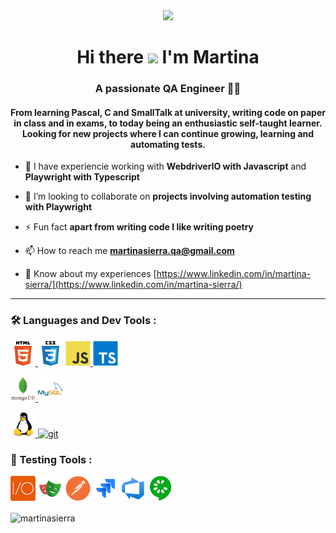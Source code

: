 <div id="header" align="center">
  <img src="https://media.giphy.com/media/M9gbBd9nbDrOTu1Mqx/giphy.gif" width="100"/>
</div>
<h1 align="center">Hi there  <img src="https://media.giphy.com/media/hvRJCLFzcasrR4ia7z/giphy.gif" width="30px"/> I'm Martina</h1>
<h3 align="center">A passionate QA Engineer 👨‍💻 </h3>

<h4 align="center">From learning Pascal, C and SmallTalk at university, writing code on paper in class and in exams, to today being an enthusiastic self-taught learner. Looking for new projects where I can continue growing, learning and automating tests. </h3>

- 🤖 I have experiencie working with **WebdriverIO with Javascript** and **Playwright with Typescript**

- 👯 I’m looking to collaborate on **projects involving automation testing with Playwright**

- ⚡ Fun fact **apart from writing code I like writing poetry**

- 📫 How to reach me **martinasierra.qa@gmail.com**

- 📄 Know about my experiences [https://www.linkedin.com/in/martina-sierra/](https://www.linkedin.com/in/martina-sierra/)

---

### :hammer_and_wrench: Languages and Dev Tools :
<div>

<p align="left"> <a href="https://www.w3schools.com/css/" target="_blank" rel="noreferrer">  <a href="https://www.w3.org/html/" target="_blank" rel="noreferrer"> 
<img src="https://raw.githubusercontent.com/devicons/devicon/master/icons/html5/html5-original-wordmark.svg" alt="html5" width="40" height="40"/> </a>  <img src="https://raw.githubusercontent.com/devicons/devicon/master/icons/css3/css3-original-wordmark.svg" alt="css3" width="40" height="40"/> </a> <a href="https://developer.mozilla.org/en-US/docs/Web/JavaScript" target="_blank" rel="noreferrer"> <img src="https://raw.githubusercontent.com/devicons/devicon/master/icons/javascript/javascript-original.svg" alt="javascript" width="40" height="40"/> </a> <img src="https://raw.githubusercontent.com/devicons/devicon/master/icons/typescript/typescript-original.svg" alt="typescript" width="40" height="40"/> </a> </p> 
 <p>  <a href="https://www.mongodb.com/" target="_blank" rel="noreferrer"> <img src="https://raw.githubusercontent.com/devicons/devicon/master/icons/mongodb/mongodb-original-wordmark.svg" alt="mongodb" width="40" height="40"/> </a> 
  <a href="https://www.mysql.com/" target="_blank" rel="noreferrer"> <img src="https://raw.githubusercontent.com/devicons/devicon/master/icons/mysql/mysql-original-wordmark.svg" alt="mysql" width="40" height="40"/> </a></p> 
<a href="https://www.linux.org/" target="_blank" rel="noreferrer"> <img src="https://raw.githubusercontent.com/devicons/devicon/master/icons/linux/linux-original.svg" alt="linux" width="40" height="40"/> </a> 
<a href="https://git-scm.com/" target="_blank" rel="noreferrer"> <img src="https://www.vectorlogo.zone/logos/git-scm/git-scm-icon.svg" alt="git" width="40" height="40"/> </a>
</div>

### 🐞 Testing Tools :
<p><div>
   <img src="https://github.com/webdriverio/webdriverio/blob/main/website/static/img/icons/icon-128x128.png" title="WebdriverIO" **alt="WebdriverIO" width="40" height="40"/>
  <img src="https://github.com/devicons/devicon/blob/master/icons/playwright/playwright-original.svg" title="Playwright" **alt="Playwright" width="40" height="40"/>
  <img src="https://github.com/devicons/devicon/blob/master/icons/postman/postman-original.svg" title="Postman" **alt="Postman" width="40" height="40"/>
  <img src="https://github.com/devicons/devicon/blob/master/icons/jira/jira-original.svg" title="Jira" **alt="Jira" width="40" height="40"/>
  <img src="https://github.com/devicons/devicon/blob/master/icons/azuredevops/azuredevops-original.svg" title="Azure DevOps" **alt="Azure DevOps" width="40" height="40"/>
 <img src="https://github.com/devicons/devicon/blob/master/icons/cucumber/cucumber-plain.svg" title="Cucumber" **alt="Cucumber" width="40" height="40"/>
</div></p>

<p><img align="center" src="https://github-readme-streak-stats.herokuapp.com/?user=martinasierra&" alt="martinasierra" /></p>

